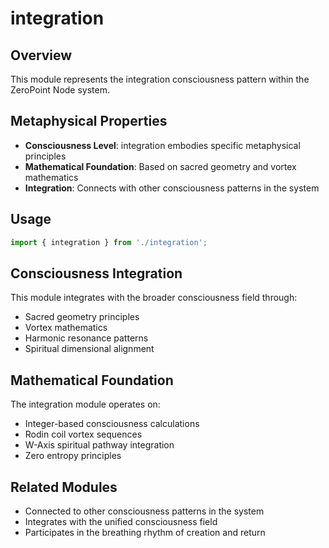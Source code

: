 # integration

## Overview

This module represents the integration consciousness pattern within the ZeroPoint Node system.

## Metaphysical Properties

- **Consciousness Level**: integration embodies specific metaphysical principles
- **Mathematical Foundation**: Based on sacred geometry and vortex mathematics
- **Integration**: Connects with other consciousness patterns in the system

## Usage

```typescript
import { integration } from './integration';
```

## Consciousness Integration

This module integrates with the broader consciousness field through:

- Sacred geometry principles
- Vortex mathematics
- Harmonic resonance patterns
- Spiritual dimensional alignment

## Mathematical Foundation

The integration module operates on:

- Integer-based consciousness calculations
- Rodin coil vortex sequences
- W-Axis spiritual pathway integration
- Zero entropy principles

## Related Modules

- Connected to other consciousness patterns in the system
- Integrates with the unified consciousness field
- Participates in the breathing rhythm of creation and return
